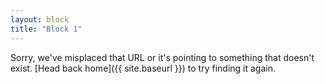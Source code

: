 ```yaml
---
layout: block
title: "Block 1"
---
```


Sorry, we've misplaced that URL or it's pointing to something that doesn't exist.
[Head back home]({{ site.baseurl }}) to try finding it again.

